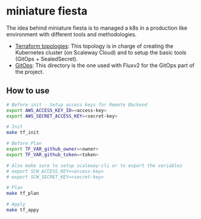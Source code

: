 # miniature fiesta

The idea behind miniature fiesta is to managed a k8s in a production like environment with different tools and methodologies.

* [Terraform topologies](./terraform/): This topology is in charge of creating the Kubernetes cluster (on Scaleway Cloud) and to setup the basic tools (GitOps + SealedSecret).
* [GitOps](./clusters/): This directory is the one used with Fluxv2 for the GitOps part of the project.

## How to use

```sh
# Before init - Setup access keys for Remote Backend
export AWS_ACCESS_KEY_ID=<access-key>
export AWS_SECRET_ACCESS_KEY=<secret-key>

# Init
make tf_init

# Before Plan
export TF_VAR_github_owner=<owner>
export TF_VAR_github_token=<token>

# Also make sure to setup scaleway-cli or to export the variables
# export SCW_ACCESS_KEY=<access-key>
# export SCW_SECRET_KEY=<secret-key>

# Plan
make tf_plan

# Apply
make tf_appy
```
